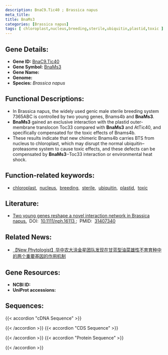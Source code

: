 ```yaml
---
description: BnaC9.Tic40 ; Brassica napus
meta_title:
title: BnaMs3
categories: [Brassica napus]
tags: [ chloroplast,nucleus,breeding,sterile,ubiquitin,plastid,toxic ]
---
```


## Gene Details:
- **Gene ID:**	[BnaC9.Tic40]()
- **Gene Symbol:** <u>BnaMs3</u>
- **Gene Name:** 
- **Genome:** []()
- **Species:** *Brassica napus*

## Functional Descriptions:
   - In Brassica napus, the widely used genic male sterile breeding system 7365ABC is controlled by two young genes, Bnams4b and **BnaMs3**.	
   - **BnaMs3** gained an exclusive interaction with the plastid outer-membrane translocon Toc33 compared with **BnaMs3** and AtTic40, and specifically compensated for the toxic effects of Bnams4b.
   - These results indicate that new chimeric Bnams4b carries BTS from nucleus to chloroplast, which may disrupt the normal ubiquitin–proteasome system to cause toxic effects, and these defects can be compensated by **BnaMs3**−Toc33 interaction or environmental heat shock.

## Function-related keywords:
   - [chloroplast](/tags/chloroplast/),&nbsp;&nbsp;[nucleus](/tags/nucleus/),&nbsp;&nbsp;[breeding](/tags/breeding/),&nbsp;&nbsp;[sterile](/tags/sterile/),&nbsp;&nbsp;[ubiquitin](/tags/ubiquitin/),&nbsp;&nbsp;[plastid](/tags/plastid/),&nbsp;&nbsp;[toxic](/tags/toxic/)

## Literature:
   - [Two young genes reshape a novel interaction network in Brassica napus.]( https://nph.onlinelibrary.wiley.com/doi/10.1111/nph.16113)&nbsp;&nbsp;DOI:&nbsp;&nbsp;[10.1111/nph.16113 ](https://nph.onlinelibrary.wiley.com/doi/10.1111/nph.16113);&nbsp;&nbsp;PMID:&nbsp;&nbsp;[31407340](https://pubmed.ncbi.nlm.nih.gov/31407340/)

## Related News:
   - [【New Phytologist】华中农大涂金星团队发现在甘蓝型油菜雄性不育育种中的两个重要基因的作用机制](https://mp.weixin.qq.com/s?__biz=Mzg3MDEwNDEyMg==&mid=2247485484&idx=6&sn=00d0a31d9587b82099e3455b197bb6f4&chksm=ce93a579f9e42c6f0b3d9b521c8adb4f3c46b6bebbd51b8fb4b7aa0ef0e645da1c02a878699c&scene=27#wechat_redirect)

## Gene Resources:
- **NCBI ID:**  [](https://www.ncbi.nlm.nih.gov/gene/?term=)
- **UniProt accessions:** [](https://www.uniprot.org/uniprotkb//entry)



## Sequences:
{{< accordion "cDNA Sequence" >}}

{{< /accordion >}}
{{< accordion "CDS Sequence" >}}

{{< /accordion >}}
{{< accordion "Protein Sequence" >}}

{{< /accordion >}}
